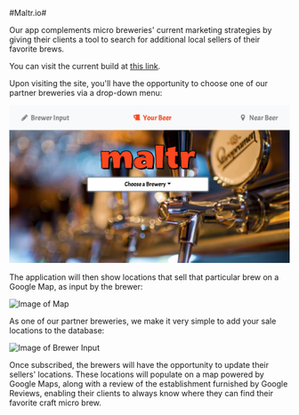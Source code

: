 
#Maltr.io#

 Our app complements micro breweries' current marketing strategies by giving their clients a tool to search for additional local sellers of their favorite brews.

 You can visit the current build at [this link](https://drmulr.github.io/maltr/).

 Upon visiting the site, you'll have the opportunity to choose one of our partner breweries via a drop-down menu:

 ![Image of Main Page](assets/images/screenshots/maltrMain.png)

The application will then show locations that sell that particular brew on a Google Map, as input by the brewer:

![Image of Map](https://octodex.github.com/images/yaktocat.png)

As one of our partner breweries, we make it very simple to add your sale locations to the database:

![Image of Brewer Input](https://octodex.github.com/images/yaktocat.png)








Once subscribed, the brewers will have the opportunity to update their sellers' locations. These locations will populate on a map powered by Google Maps, along with a review of the establishment furnished by Google Reviews, enabling their clients to always know where they can find their favorite craft micro brew.
